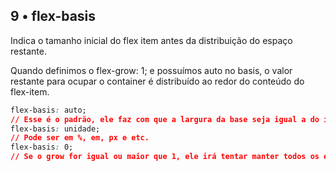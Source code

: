 ## 9 • flex-basis
Indica o tamanho inicial do flex item antes da distribuição do espaço restante.

Quando definimos o flex-grow: 1; e possuímos auto no basis, o valor restante para ocupar o container é distribuído ao redor do conteúdo do flex-item.

~~~css
flex-basis: auto;
// Esse é o padrão, ele faz com que a largura da base seja igual a do item. Se o item não tiver tamanho especificado, o tamanho será de acordo com o conteúdo.
flex-basis: unidade;
// Pode ser em %, em, px e etc.
flex-basis: 0;
// Se o grow for igual ou maior que 1, ele irá tentar manter todos os elementos com a mesma largura, independente do conteúdo (por isso 0 é o valor mais comum do flex-basis). Caso contrário o item terá a largura do seu conteúdo.
~~~